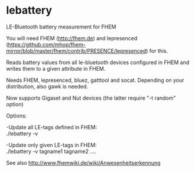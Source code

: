 # lebattery
LE-Bluetooth battery measurement for FHEM


You will need FHEM (http://fhem.de) and lepresenced (https://github.com/mhop/fhem-mirror/blob/master/fhem/contrib/PRESENCE/lepresenced) for this.

Reads battery values from all le-bluetooth devices configured in FHEM and writes them to a given attribute in FHEM.

Needs FHEM, lepresenced, bluez, gatttool and socat. Depending on your distribution, also gawk is needed.

Now supports Gigaset and Nut devices (the latter require "-t random" option)

Options:

-Update all LE-tags defined in FHEM:<br>
./lebattery -v

-Update only given LE-tags in FHEM:<br>
./lebattery -v tagname1 tagname2 ....

See also http://www.fhemwiki.de/wiki/Anwesenheitserkennung
